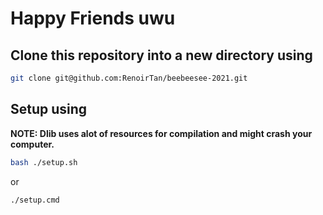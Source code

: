 # Happy Friends uwu

## Clone this repository into a new directory using

```bash
git clone git@github.com:RenoirTan/beebeesee-2021.git
```

## Setup using

**NOTE: Dlib uses alot of resources for compilation and might crash your computer.**

```bash
bash ./setup.sh
```

or

```bash
./setup.cmd
```

